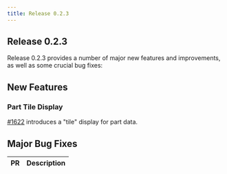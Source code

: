 ```yaml
---
title: Release 0.2.3
---
```


## Release 0.2.3

Release 0.2.3 provides a number of major new features and improvements, as well as some crucial bug fixes:

## New Features

### Part Tile Display

[#1622](https://github.com/inventree/InvenTree/pull/1622) introduces a "tile" display for part data.

## Major Bug Fixes

| PR | Description |
| --- | --- |
